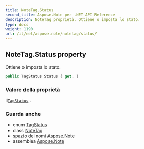 ```yaml
---
title: NoteTag.Status
second_title: Aspose.Note per .NET API Reference
description: NoteTag proprietà. Ottiene o imposta lo stato.
type: docs
weight: 1190
url: /it/net/aspose.note/notetag/status/
---
```

## NoteTag.Status property

Ottiene o imposta lo stato.

```csharp
public TagStatus Status { get; }
```

### Valore della proprietà

Il[`TagStatus`](../../tagstatus/) .

### Guarda anche

* enum [TagStatus](../../tagstatus/)
* class [NoteTag](../)
* spazio dei nomi [Aspose.Note](../../notetag/)
* assemblea [Aspose.Note](../../../)


